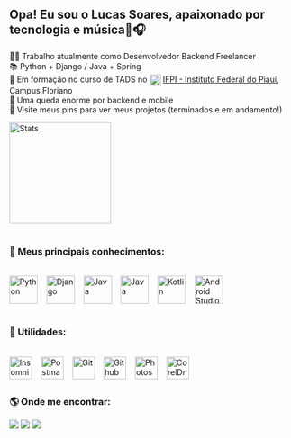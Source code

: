 ## Opa! Eu sou o Lucas Soares, apaixonado por tecnologia e música🤖🎧

👨‍💻 Trabalho atualmente como Desenvolvedor Backend Freelancer
<br>
📚 Python + Django / Java + Spring
<br>
🏫 Em formação no curso de TADS no <img align="center" alt="IFPI" height="20" src="https://i.ibb.co/rFSrQBd/ifpi.png"> <a href="https://www.ifpi.edu.br/">IFPI - Instituto Federal do Piauí</a>, Campus Floriano
<br>
🤔 Uma queda enorme por backend e mobile
<br>
📲 Visite meus pins para ver meus projetos (terminados e em andamento!)

<div style="display: inline_block">
<img align="center" alt="Stats" height="180em" src=https://vercel-stats-mij1.vercel.app/api?username=soareslucas9090&count_private=true&show_icons=true&theme=transparent>
</div>
<br>
<h3>🚀 Meus principais conhecimentos:</h3>
<div style="display: inline_block"><br>
  <img align="center" alt="Python" width="50" src="https://cdn.jsdelivr.net/gh/devicons/devicon/icons/python/python-original.svg"><span>&nbsp;&nbsp;&nbsp;</span>
  <img align="center" alt="Django" width="50" src="https://cdn.worldvectorlogo.com/logos/django.svg"><span>&nbsp;&nbsp;&nbsp;</span>
  <img align="center" alt="Java" width="50" src="https://cdn.jsdelivr.net/gh/devicons/devicon@latest/icons/java/java-plain.svg"><span>&nbsp;&nbsp;&nbsp;</span>
  <img align="center" alt="Java" width="50" src="https://cdn.jsdelivr.net/gh/devicons/devicon@latest/icons/spring/spring-original.svg"><span>&nbsp;&nbsp;&nbsp;</span>
  <img align="center" alt="Kotlin" width="50" src="https://cdn.jsdelivr.net/gh/devicons/devicon/icons/kotlin/kotlin-original.svg"><span>&nbsp;&nbsp;&nbsp;</span>
  <img align="center" alt="Android Studio" width="50" src="https://cdn.jsdelivr.net/gh/devicons/devicon/icons/androidstudio/androidstudio-original.svg">
</div>



<br>
<h3>🌱 Utilidades:</h3>
<div style="display: inline_block"><br>
  <img align="center" alt="Insomnia" width="40" src="https://www.svgrepo.com/show/353904/insomnia.svg"><span>&nbsp;&nbsp;&nbsp;</span>
  <img align="center" alt="Postman" width="40" src="https://www.svgrepo.com/download/354202/postman-icon.svg"><span>&nbsp;&nbsp;&nbsp;</span>
  <img align="center" alt="Git" width="40" src="https://www.svgrepo.com/show/452210/git.svg"><span>&nbsp;&nbsp;&nbsp;</span>
  <img align="center" alt="Github" width="40" src="https://www.svgrepo.com/show/450156/github.svg"><span>&nbsp;&nbsp;&nbsp;</span>
  <img align="center" alt="Photoshop" width="40" src="https://upload.wikimedia.org/wikipedia/commons/thumb/a/af/Adobe_Photoshop_CC_icon.svg/2101px-Adobe_Photoshop_CC_icon.svg.png"><span>&nbsp;&nbsp;&nbsp;</span>
  <img align="center" alt="CorelDraw" width="40" src="https://recoverytoolbox.com/src/images/icons/logo-coreldraw-green-180.svg">
</div>

##

<div>
  <h3>🌎 Onde me encontrar:</h3>
  <a href = "mailto:soareslukas9090@gmail.com"><img src="https://img.shields.io/badge/-Gmail-%23333?style=for-the-badge&logo=gmail&logoColor=white" target="_blank"></a>
  <a href="https://www.linkedin.com/in/lucas-cruz-047134149/" target="_blank"><img src="https://img.shields.io/badge/-LinkedIn-%230077B5?style=for-the-badge&logo=linkedin&logoColor=white" target="_blank"></a> 
  <a href="https://www.instagram.com/soares.lucas90" target="_blank"><img src="https://img.shields.io/badge/-Instagram-%23E4405F?style=for-the-badge&logo=instagram&logoColor=white" target="_blank"></a>
</div>

